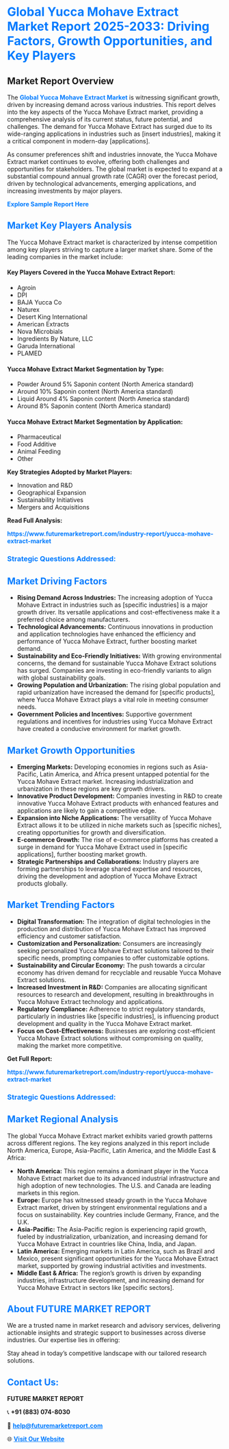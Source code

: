 <h1 style="color: #007BFF;">Global Yucca Mohave Extract Market Report 2025-2033: Driving Factors, Growth Opportunities, and Key Players</h1>

<section id="overview">
<h2>Market Report Overview</h2>
<p>The <a href="https://www.futuremarketreport.com/industry-report/yucca-mohave-extract-market" style="color: #007BFF; text-decoration: none;"><strong>Global Yucca Mohave Extract Market</strong></a> is witnessing significant growth, driven by increasing demand across various industries. This report delves into the key aspects of the Yucca Mohave Extract market, providing a comprehensive analysis of its current status, future potential, and challenges. The demand for Yucca Mohave Extract has surged due to its wide-ranging applications in industries such as [insert industries], making it a critical component in modern-day [applications].</p>
<p>As consumer preferences shift and industries innovate, the Yucca Mohave Extract market continues to evolve, offering both challenges and opportunities for stakeholders. The global market is expected to expand at a substantial compound annual growth rate (CAGR) over the forecast period, driven by technological advancements, emerging applications, and increasing investments by major players.</p>
</section>

<section id="overview">
<p><a href="https://www.futuremarketreport.com/request-sample/reportId=84383" style="color: #007BFF; text-decoration: none;"><strong>Explore Sample Report Here</strong></a></p>
</section>

<section id="key-players">
<h2 style="color: #007BFF;">Market Key Players Analysis</h2>
<p>The Yucca Mohave Extract market is characterized by intense competition among key players striving to capture a larger market share. Some of the leading companies in the market include:</p>
<h4>Key Players Covered in the Yucca Mohave Extract Report:</h4>
<ul><li>Agroin</li><li>DPI</li><li>BAJA Yucca Co</li><li>Naturex</li><li>Desert King International</li><li>American Extracts</li><li>Nova Microbials</li><li>Ingredients By Nature, LLC</li><li>Garuda International</li><li>PLAMED</li></ul>
<h4>Yucca Mohave Extract Market Segmentation by Type:</h4>
<ul><li>Powder Around 5% Saponin content (North America standard)</li><li>Around 10% Saponin content (North America standard)</li><li>Liquid Around 4% Saponin content (North America standard)</li><li>Around 8% Saponin content (North America standard)</li></ul>

<h4>Yucca Mohave Extract Market Segmentation by Application:</h4>
<ul><li>Pharmaceutical</li><li>Food Additive</li><li>Animal Feeding</li><li>Other</li></ul>
<p><strong>Key Strategies Adopted by Market Players:</strong></p>
<ul>
<li>Innovation and R&D</li>
<li>Geographical Expansion</li>
<li>Sustainability Initiatives</li>
<li>Mergers and Acquisitions</li>
</ul>
</section>

<section>
<p><strong>Read Full Analysis: </strong></p><a href="https://www.futuremarketreport.com/industry-report/yucca-mohave-extract-market" style="color: #007BFF; text-decoration: none;"><strong>https://www.futuremarketreport.com/industry-report/yucca-mohave-extract-market</strong></a>
<h3 style="color: #007BFF;">Strategic Questions Addressed:</h3>
</section>

<section id="driving-factors">
<h2 style="color: #007BFF;">Market Driving Factors</h2>
<ul>
<li><strong>Rising Demand Across Industries:</strong> The increasing adoption of Yucca Mohave Extract in industries such as [specific industries] is a major growth driver. Its versatile applications and cost-effectiveness make it a preferred choice among manufacturers.</li>
<li><strong>Technological Advancements:</strong> Continuous innovations in production and application technologies have enhanced the efficiency and performance of Yucca Mohave Extract, further boosting market demand.</li>
<li><strong>Sustainability and Eco-Friendly Initiatives:</strong> With growing environmental concerns, the demand for sustainable Yucca Mohave Extract solutions has surged. Companies are investing in eco-friendly variants to align with global sustainability goals.</li>
<li><strong>Growing Population and Urbanization:</strong> The rising global population and rapid urbanization have increased the demand for [specific products], where Yucca Mohave Extract plays a vital role in meeting consumer needs.</li>
<li><strong>Government Policies and Incentives:</strong> Supportive government regulations and incentives for industries using Yucca Mohave Extract have created a conducive environment for market growth.</li>
</ul>
</section>

<section id="growth-opportunities">
<h2 style="color: #007BFF;">Market Growth Opportunities</h2>
<ul>
<li><strong>Emerging Markets:</strong> Developing economies in regions such as Asia-Pacific, Latin America, and Africa present untapped potential for the Yucca Mohave Extract market. Increasing industrialization and urbanization in these regions are key growth drivers.</li>
<li><strong>Innovative Product Development:</strong> Companies investing in R&D to create innovative Yucca Mohave Extract products with enhanced features and applications are likely to gain a competitive edge.</li>
<li><strong>Expansion into Niche Applications:</strong> The versatility of Yucca Mohave Extract allows it to be utilized in niche markets such as [specific niches], creating opportunities for growth and diversification.</li>
<li><strong>E-commerce Growth:</strong> The rise of e-commerce platforms has created a surge in demand for Yucca Mohave Extract used in [specific applications], further boosting market growth.</li>
<li><strong>Strategic Partnerships and Collaborations:</strong> Industry players are forming partnerships to leverage shared expertise and resources, driving the development and adoption of Yucca Mohave Extract products globally.</li>
</ul>
</section>

<section id="trending-factors">
<h2 style="color: #007BFF;">Market Trending Factors</h2>
<ul>
<li><strong>Digital Transformation:</strong> The integration of digital technologies in the production and distribution of Yucca Mohave Extract has improved efficiency and customer satisfaction.</li>
<li><strong>Customization and Personalization:</strong> Consumers are increasingly seeking personalized Yucca Mohave Extract solutions tailored to their specific needs, prompting companies to offer customizable options.</li>
<li><strong>Sustainability and Circular Economy:</strong> The push towards a circular economy has driven demand for recyclable and reusable Yucca Mohave Extract solutions.</li>
<li><strong>Increased Investment in R&D:</strong> Companies are allocating significant resources to research and development, resulting in breakthroughs in Yucca Mohave Extract technology and applications.</li>
<li><strong>Regulatory Compliance:</strong> Adherence to strict regulatory standards, particularly in industries like [specific industries], is influencing product development and quality in the Yucca Mohave Extract market.</li>
<li><strong>Focus on Cost-Effectiveness:</strong> Businesses are exploring cost-efficient Yucca Mohave Extract solutions without compromising on quality, making the market more competitive.</li>
</ul>
</section>

<section>
<p><strong>Get Full Report: </strong></p><a href="https://www.futuremarketreport.com/industry-report/yucca-mohave-extract-market" style="color: #007BFF; text-decoration: none;"><strong>https://www.futuremarketreport.com/industry-report/yucca-mohave-extract-market</strong></a>
<h3 style="color: #007BFF;">Strategic Questions Addressed:</h3>
</section>


<section id="regional-analysis">
<h2 style="color: #007BFF;">Market Regional Analysis</h2>
<p>The global Yucca Mohave Extract market exhibits varied growth patterns across different regions. The key regions analyzed in this report include North America, Europe, Asia-Pacific, Latin America, and the Middle East & Africa:</p>
<ul>
<li><strong>North America:</strong> This region remains a dominant player in the Yucca Mohave Extract market due to its advanced industrial infrastructure and high adoption of new technologies. The U.S. and Canada are leading markets in this region.</li>
<li><strong>Europe:</strong> Europe has witnessed steady growth in the Yucca Mohave Extract market, driven by stringent environmental regulations and a focus on sustainability. Key countries include Germany, France, and the U.K.</li>
<li><strong>Asia-Pacific:</strong> The Asia-Pacific region is experiencing rapid growth, fueled by industrialization, urbanization, and increasing demand for Yucca Mohave Extract in countries like China, India, and Japan.</li>
<li><strong>Latin America:</strong> Emerging markets in Latin America, such as Brazil and Mexico, present significant opportunities for the Yucca Mohave Extract market, supported by growing industrial activities and investments.</li>
<li><strong>Middle East & Africa:</strong> The region’s growth is driven by expanding industries, infrastructure development, and increasing demand for Yucca Mohave Extract in sectors like [specific sectors].</li>
</ul>
</section>

<footer>
<h2 style="color: #007BFF;">About FUTURE MARKET REPORT</h2>
<p>We are a trusted name in market research and advisory services, delivering actionable insights and strategic support to businesses across diverse industries. Our expertise lies in offering:</p>

<p>Stay ahead in today’s competitive landscape with our tailored research solutions.</p>

<h2 style="color: #007BFF;">Contact Us:</h2>
<p><strong>FUTURE MARKET REPORT</strong></p>
<p>📞 <strong>+91 (883) 074-8030</strong></p>
<p>📧 <strong><a href="mailto:help@futuremarketreport.com" style="color: #007BFF;">help@futuremarketreport.com</a></strong></p>
<p>🌐 <strong><a href="https://www.futuremarketreport.com/" style="color: #007BFF;">Visit Our Website</a></strong></p>
</footer>